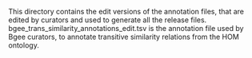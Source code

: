 This directory contains the edit versions of the annotation files, that are edited by curators and used to generate all the release files. 
bgee_trans_similarity_annotations_edit.tsv is the annotation file used by Bgee curators, to annotate transitive similarity relations from the HOM ontology.
